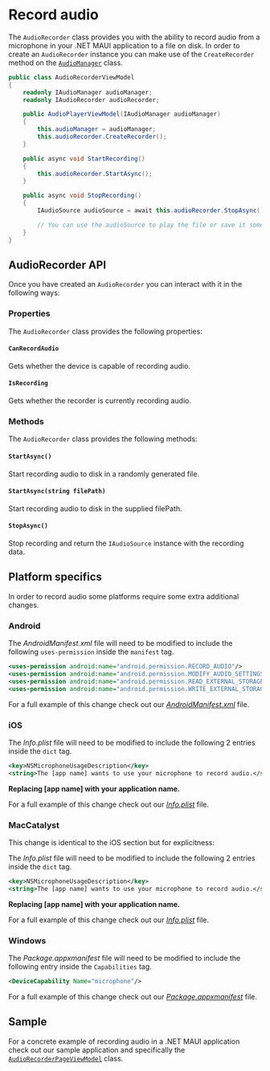 # Record audio

The `AudioRecorder` class provides you with the ability to record audio from a microphone in your .NET MAUI application to a file on disk. In order to create an `AudioRecorder` instance you can make use of the `CreateRecorder` method on the [`AudioManager`](../readme.md#audiomanager) class.

```csharp
public class AudioRecorderViewModel
{
    readonly IAudioManager audioManager;
    readonly IAudioRecorder audioRecorder;

    public AudioPlayerViewModel(IAudioManager audioManager)
    {
        this.audioManager = audioManager;
        this.audioRecorder.CreateRecorder();
    }

    public async void StartRecording()
    {
        this.audioRecorder.StartAsync();
    }

    public async void StopRecording()
    {
        IAudioSource audioSource = await this.audioRecorder.StopAsync();

        // You can use the audioSource to play the file or save it somewhere in your application.
    }
}
```

## AudioRecorder API

Once you have created an `AudioRecorder` you can interact with it in the following ways:

### Properties

The `AudioRecorder` class provides the following properties:

#### `CanRecordAudio`

Gets whether the device is capable of recording audio.

#### `IsRecording`

Gets whether the recorder is currently recording audio.

### Methods

The `AudioRecorder` class provides the following methods:

#### `StartAsync()`

Start recording audio to disk in a randomly generated file.

#### `StartAsync(string filePath)`

Start recording audio to disk in the supplied filePath.

#### `StopAsync()`

Stop recording and return the `IAudioSource` instance with the recording data.

## Platform specifics

In order to record audio some platforms require some extra additional changes.

### Android

The *AndroidManifest.xml* file will need to be modified to include the following `uses-permission` inside the `manifest` tag.

```xml
<uses-permission android:name="android.permission.RECORD_AUDIO"/>
<uses-permission android:name="android.permission.MODIFY_AUDIO_SETTINGS" />
<uses-permission android:name="android.permission.READ_EXTERNAL_STORAGE" />
<uses-permission android:name="android.permission.WRITE_EXTERNAL_STORAGE" />
```

For a full example of this change check out our [*AndroidManifest.xml*](https://github.com/jfversluis/Plugin.Maui.Audio/blob/main/samples/Plugin.Maui.Audio.Sample/Platforms/Android/AndroidManifest.xml) file.

### iOS

The *Info.plist* file will need to be modified to include the following 2 entries inside the `dict` tag.

```xml
<key>NSMicrophoneUsageDescription</key>
<string>The [app name] wants to use your microphone to record audio.</string>
```

**Replacing [app name] with your application name.**

For a full example of this change check out our [*Info.plist*](https://github.com/jfversluis/Plugin.Maui.Audio/blob/main/samples/Plugin.Maui.Audio.Sample/Platforms/iOS/Info.plist) file.

### MacCatalyst

This change is identical to the iOS section but for explicitness:

The *Info.plist* file will need to be modified to include the following 2 entries inside the `dict` tag.

```xml
<key>NSMicrophoneUsageDescription</key>
<string>The [app name] wants to use your microphone to record audio.</string>
```

**Replacing [app name] with your application name.**

For a full example of this change check out our [*Info.plist*](https://github.com/jfversluis/Plugin.Maui.Audio/blob/main/samples/Plugin.Maui.Audio.Sample/Platforms/MacCatalyst/Info.plist) file.

### Windows

The *Package.appxmanifest* file will need to be modified to include the following entry inside the `Capabilities` tag.

```xml
<DeviceCapability Name="microphone"/>
```

For a full example of this change check out our [*Package.appxmanifest*](https://github.com/jfversluis/Plugin.Maui.Audio/blob/main/samples/Plugin.Maui.Audio.Sample/Platforms/Windows/Package.appxmanifest) file.

## Sample

For a concrete example of recording audio in a .NET MAUI application check out our sample application and specifically the [`AudioRecorderPageViewModel`](https://github.com/jfversluis/Plugin.Maui.Audio/blob/main/samples/Plugin.Maui.Audio.Sample/ViewModels/AudioRecorderPageViewModel.cs) class.
